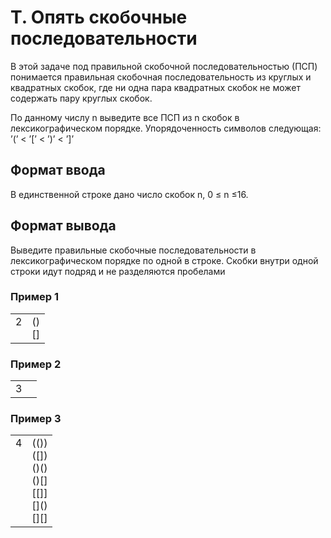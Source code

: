 # T. Опять скобочные последовательности

В этой задаче под правильной скобочной последовательностью (ПСП) понимается правильная скобочная последовательность из круглых и квадратных скобок, где ни одна пара квадратных скобок не может содержать пару круглых скобок.

По данному числу n выведите все ПСП из n скобок в лексикографическом порядке. Упорядоченность символов следующая: ’(’ < ’[’ < ’)’ < ’]’

## Формат ввода

В единственной строке дано число скобок n, 0 ≤ n ≤16.

## Формат вывода

Выведите правильные скобочные последовательности в лексикографическом порядке по одной в строке. Скобки внутри одной строки идут подряд и не разделяются пробелами

### Пример 1

<table><tr>
<td>
2<br>
<br>
</td>
<td>
()<br>
[]
</td>
</tr></table>

### Пример 2

<table><tr>
<td>
3
</td>
<td>
 
</td>
</tr></table>

### Пример 3

<table><tr>
<td>
4<br>
<br>
<br>
<br>
<br>
<br>
<br>
</td>
<td>
(())<br>
([])<br>
()()<br>
()[]<br>
[[]]<br>
[]()<br>
[][]
</td>
</tr></table>